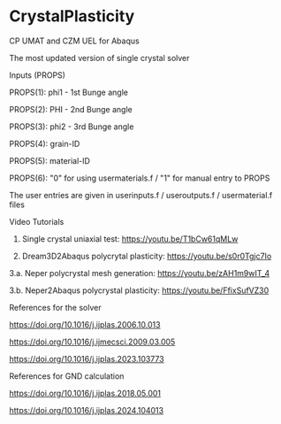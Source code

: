 # CrystalPlasticity
CP UMAT and CZM UEL for Abaqus

The most updated version of single crystal solver

Inputs (PROPS)

PROPS(1): phi1 - 1st Bunge angle

PROPS(2): PHI  - 2nd Bunge angle

PROPS(3): phi2 - 3rd Bunge angle

PROPS(4): grain-ID

PROPS(5): material-ID

PROPS(6): "0" for using usermaterials.f / "1" for manual entry to PROPS


The user entries are given in userinputs.f / useroutputs.f / usermaterial.f files


Video Tutorials
1. Single crystal uniaxial test: https://youtu.be/T1bCw61qMLw

2. Dream3D2Abaqus polycrytal plasticity: https://youtu.be/s0r0Tgjc7Io
   
3.a. Neper polycrystal mesh generation: https://youtu.be/zAH1m9wIT_4

3.b. Neper2Abaqus polycrystal plasticity: https://youtu.be/FfixSufVZ30



References for the solver

https://doi.org/10.1016/j.ijplas.2006.10.013

https://doi.org/10.1016/j.ijmecsci.2009.03.005

https://doi.org/10.1016/j.ijplas.2023.103773

References for GND calculation

https://doi.org/10.1016/j.ijplas.2018.05.001

https://doi.org/10.1016/j.ijplas.2024.104013
